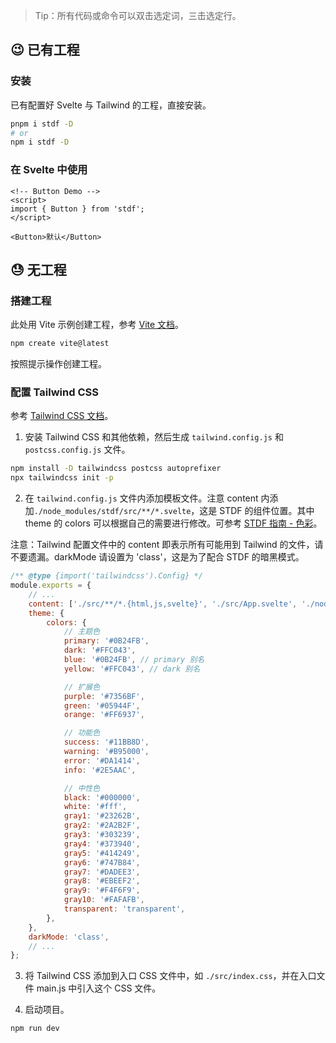 > Tip：所有代码或命令可以双击选定词，三击选定行。

## 😉 已有工程

### 安装

已有配置好 Svelte 与 Tailwind 的工程，直接安装。

```bash
pnpm i stdf -D
# or
npm i stdf -D
```

### 在 Svelte 中使用

```svelte
<!-- Button Demo -->
<script>
import { Button } from 'stdf';
</script>

<Button>默认</Button>
```

## 😓 无工程

### 搭建工程

此处用 Vite 示例创建工程，参考 [Vite 文档](https://cn.vitejs.dev/guide/#scaffolding-your-first-vite-project)。

```sh
npm create vite@latest
```

按照提示操作创建工程。

### 配置 Tailwind CSS

参考 [Tailwind CSS 文档](https://tailwindcss.com/docs/guides/vite)。

1. 安装 Tailwind CSS 和其他依赖，然后生成 `tailwind.config.js` 和 `postcss.config.js` 文件。

```sh
npm install -D tailwindcss postcss autoprefixer
npx tailwindcss init -p
```

2. 在 `tailwind.config.js` 文件内添加模板文件。注意 content 内添加`./node_modules/stdf/src/**/*.svelte`，这是 STDF 的组件位置。其中 theme 的 colors 可以根据自己的需要进行修改。可参考 [STDF 指南 - 色彩](/#/guide?nav=color)。

注意：Tailwind 配置文件中的 content 即表示所有可能用到 Tailwind 的文件，请不要遗漏。darkMode 请设置为 'class'，这是为了配合 STDF 的暗黑模式。

```javascript
/** @type {import('tailwindcss').Config} */
module.exports = {
    // ...
    content: ['./src/**/*.{html,js,svelte}', './src/App.svelte', './node_modules/stdf/src/**/*.svelte'],
    theme: {
        colors: {
            // 主题色
            primary: '#0B24FB',
            dark: '#FFC043',
            blue: '#0B24FB', // primary 别名
            yellow: '#FFC043', // dark 别名

            // 扩展色
            purple: '#7356BF',
            green: '#05944F',
            orange: '#FF6937',

            // 功能色
            success: '#11BB8D',
            warning: '#B95000',
            error: '#DA1414',
            info: '#2E5AAC',

            // 中性色
            black: '#000000',
            white: '#fff',
            gray1: '#23262B',
            gray2: '#2A2B2F',
            gray3: '#303239',
            gray4: '#373940',
            gray5: '#414249',
            gray6: '#747B84',
            gray7: '#DADEE3',
            gray8: '#EBEEF2',
            gray9: '#F4F6F9',
            gray10: '#FAFAFB',
            transparent: 'transparent',
        },
    },
    darkMode: 'class',
    // ...
};
```

3. 将 Tailwind CSS 添加到入口 CSS 文件中，如 `./src/index.css`，并在入口文件 main.js 中引入这个 CSS 文件。

4. 启动项目。

```sh
npm run dev
```

